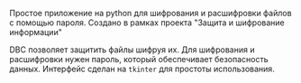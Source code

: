 Простое приложение на python для шифрования и расшифровки файлов с помощью пароля. Создано в рамках проекта "Защита и шифрование информации"

DBC позволяет защитить файлы шифруя их. Для шифрования и расшифровки нужен пароль, который обеспечивает безопасность данных. Интерфейс сделан на `tkinter` для простоты использования.
